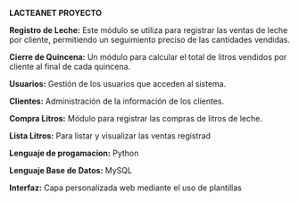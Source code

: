 **LACTEANET PROYECTO**

**Registro de Leche:** Este módulo se utiliza para registrar las ventas de leche por cliente, permitiendo un seguimiento preciso de las cantidades vendidas.

**Cierre de Quincena:** Un módulo para calcular el total de litros vendidos por cliente al final de cada quincena.

**Usuarios:** Gestión de los usuarios que acceden al sistema.

**Clientes:** Administración de la información de los clientes.

**Compra Litros:** Módulo para registrar las compras de litros de leche.

**Lista Litros:** Para listar y visualizar las ventas registrad

**Lenguaje de progamacion:** Python

**Lenguaje Base de Datos:** MySQL

**Interfaz:** Capa personalizada web mediante el uso de plantillas
